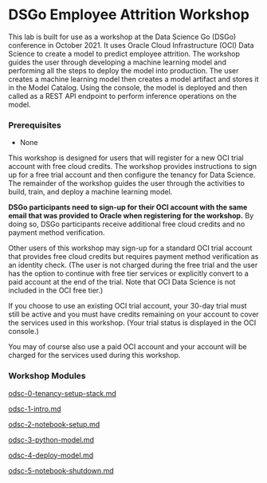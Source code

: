 # DSGo Employee Attrition Workshop

This lab is built for use as a workshop at the Data Science Go (DSGo) conference in October 2021. It uses Oracle Cloud Infrastructure (OCI) Data Science to create a model to predict employee attrition. The workshop guides the user through developing a machine learning model and performing all the steps to deploy the model into production. The user creates a machine learning model then creates a model artifact and stores it in the Model Catalog. Using the console, the model is deployed and then called as a REST API endpoint to perform inference operations on the model.

### Prerequisites
  - None

This workshop is designed for users that will register for a new OCI trial account with free cloud credits.  The workshop provides instructions to sign up for a free trial account and then configure the tenancy for Data Science. The remainder of the workshop guides the user through the activities to build, train, and deploy a machine learning model.

**DSGo participants need to sign-up for their OCI account with the same email that was provided to Oracle when registering for the workshop.** By doing so, DSGo participants receive additional free cloud credits and no payment method verification.

Other users of this workshop may sign-up for a standard OCI trial account that provides free cloud credits but requires payment method verification as an identity check. (The user is not charged during the free trial and the user has the option to continue with free tier services or explicitly convert to a paid account at the end of the trial. Note that OCI Data Science is not included in the OCI free tier.)

If you choose to use an existing OCI trial account, your 30-day trial must still be active and you must have credits remaining on your account to cover the services used in this workshop. (Your trial status is displayed in the OCI console.)

You may of course also use a paid OCI account and your account will be charged for the services used during this workshop.

### Workshop Modules

[odsc-0-tenancy-setup-stack.md](markdown-test/procedures/odsc-0-tenancy-setup-stack.md)

[odsc-1-intro.md](odsc-1-intro.md)

[odsc-2-notebook-setup.md](odsc-2-notebook-setup.md)

[odsc-3-python-model.md](odsc-3-python-model.md)

[odsc-4-deploy-model.md](odsc-4-deploy-model.md)

[odsc-5-notebook-shutdown.md](dsc-5-notebook-shutdown.md) 
